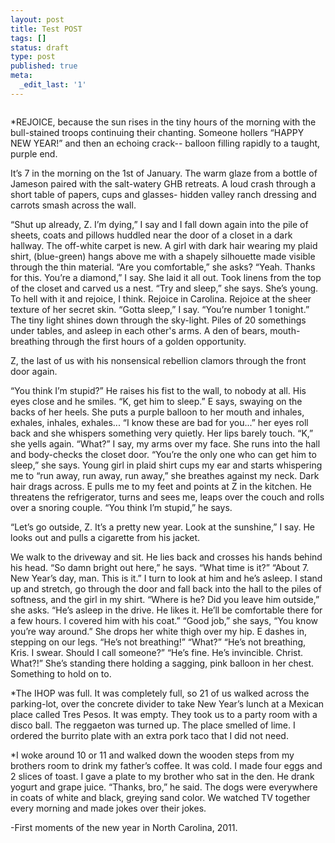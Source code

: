 ```yaml
---
layout: post
title: Test POST
tags: []
status: draft
type: post
published: true
meta:
  _edit_last: '1'
---
```

<a href="http://bastardsoftheinfinite.com/khartrum/wp-content/uploads/2011/09/FH0000243.jpg"><img class="aligncenter size-full wp-image-20" title="FH0000243.jpg" src="http://bastardsoftheinfinite.com/khartrum/wp-content/uploads/2011/09/FH0000243.jpg" alt="" /></a>
<div>
<p id="internal-source-marker_0.3858501869253814" dir="ltr">*REJOICE, because the sun rises in the tiny hours of the morning with the bull-stained troops continuing their chanting. Someone hollers “HAPPY NEW YEAR!” and then an echoing crack-- balloon filling rapidly to a taught, purple end.</p>
<p dir="ltr">It’s 7 in the morning on the 1st of January. The warm glaze from a bottle of Jameson paired with the salt-watery GHB retreats. A loud crash through a short table of papers, cups and glasses- hidden valley ranch dressing and carrots smash across the wall.</p>
“Shut up already, Z. I’m dying,” I say and I fall down again into the pile of sheets, coats and pillows huddled near the door of a closet in a dark hallway. The off-white carpet is new. A girl with dark hair wearing my plaid shirt, (blue-green) hangs above me with a shapely silhouette made visible through the thin material.
“Are you comfortable,” she asks?
“Yeah. Thanks for this. You’re a diamond,” I say. She laid it all out. Took linens from the top of the closet and carved us a nest.
“Try and sleep,” she says. She’s young. To hell with it and rejoice, I think. Rejoice in Carolina. Rejoice at the sheer texture of her secret skin.
“Gotta sleep,” I say. “You’re number 1 tonight.”
The tiny light shines down through the sky-light. Piles of 20 somethings under tables, and asleep in each other's arms. A den of bears, mouth-breathing through the first hours of a golden opportunity.
<p dir="ltr">Z, the last of us with his nonsensical rebellion clamors through the front door again.</p>
“You think I’m stupid?” He raises his fist to the wall, to nobody at all. His eyes close and he smiles.
“K, get him to sleep.” E says, swaying on the backs of her heels. She puts a purple balloon to her mouth and inhales, exhales, inhales, exhales... “I know these are bad for you...” her eyes roll back and she whispers something very quietly. Her lips barely touch.
“K,” she yells again.
“What?” I say, my arms over my face. She runs into the hall and body-checks the closet door.
“You’re the only one who can get him to sleep,” she says. Young girl in plaid shirt cups my ear and starts whispering me to “run away, run away, run away,” she breathes against my neck. Dark hair drags across.
E pulls me to my feet and points at Z in the kitchen. He threatens the refrigerator, turns and sees me, leaps over the couch and rolls over a snoring couple.
“You think I’m stupid,” he says.
<p dir="ltr">“Let’s go outside, Z. It’s a pretty new year. Look at the sunshine,” I say. He looks out and pulls a cigarette from his jacket.</p>
We walk to the driveway and sit. He lies back and crosses his hands behind his head.
“So damn bright out here,” he says. “What time is it?”
“About 7. New Year’s day, man. This is it.” I turn to look at him and he’s asleep.
I stand up and stretch, go through the door and fall back into the hall to the piles of softness, and the girl in my shirt.
“Where is he? Did you leave him outside,” she asks.
“He’s asleep in the drive. He likes it. He’ll be comfortable there for a few hours. I covered him with his coat.”
“Good job,” she says, “You know you’re way around.” She drops her white thigh over my hip.
E dashes in, stepping on our legs.
“He’s not breathing!”
“What?”
“He’s not breathing, Kris. I swear. Should I call someone?”
“He’s fine. He’s invincible. Christ. What?!”
She’s standing there holding a sagging, pink balloon in her chest. Something to hold on to.

*The IHOP was full. It was completely full, so 21 of us walked across the parking-lot, over the concrete divider to take New Year’s lunch at a Mexican place called Tres Pesos. It was empty. They took us to a party room with a disco ball. The reggaeton was turned up. The place smelled of lime. I ordered the burrito plate with an extra pork taco that I did not need.

*I woke around 10 or 11 and walked down the wooden steps from my brothers room to drink my father’s coffee. It was cold. I made four eggs and 2 slices of toast. I gave a plate to my brother who sat in the den. He drank yogurt and grape juice.
“Thanks, bro,” he said. The dogs were everywhere in coats of white and black, greying sand color.
We watched TV together every morning and made jokes over their jokes.

-First moments of the new year in North Carolina, 2011.

</div>
